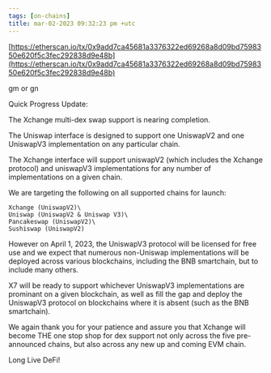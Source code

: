 ```yaml
---
tags: [on-chains]
title: mar-02-2023 09:32:23 pm +utc
---
```


[https://etherscan.io/tx/0x9add7ca45681a3376322ed69268a8d09bd7598350e620f5c3fec292838d9e48b](https://etherscan.io/tx/0x9add7ca45681a3376322ed69268a8d09bd7598350e620f5c3fec292838d9e48b)

gm or gn

Quick Progress Update:

The Xchange multi-dex swap support is nearing completion.

The Uniswap interface is designed to support one UniswapV2 and one UniswapV3 implementation on any particular chain.

The Xchange interface will support uniswapV2 (which includes the Xchange protocol) and uniswapV3 implementations for any number of implementations on a given chain.

We are targeting the following on all supported chains for launch:

    Xchange (UniswapV2)\
    Uniswap (UniswapV2 & Uniswap V3)\
    Pancakeswap (UniswapV2)\
    Sushiswap (UniswapV2)

However on April 1, 2023, the UniswapV3 protocol will be licensed for free use and we expect that numerous non-Uniswap implementations will be deployed across various blockchains, including the BNB smartchain, but to include many others.

X7 will be ready to support whichever UniswapV3 implementations are prominant on a given blockchain, as well as fill the gap and deploy the UniswapV3 protocol on blockchains where it is absent (such as the BNB smartchain).

We again thank you for your patience and assure you that Xchange will become THE one stop shop for dex support not only across the five pre-announced chains, but also across any new up and coming EVM chain.

Long Live DeFi!
